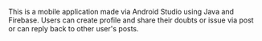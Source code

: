 This is a mobile application made via Android Studio using Java and Firebase.
Users can create profile and share their doubts or issue via post or can reply back to other user's posts.
